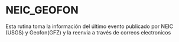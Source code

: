 # NEIC_GEOFON

Esta rutina toma la información del último evento publicado por NEIC (USGS) y Geofon(GFZ) y la reenvia a través de correos electronicos
